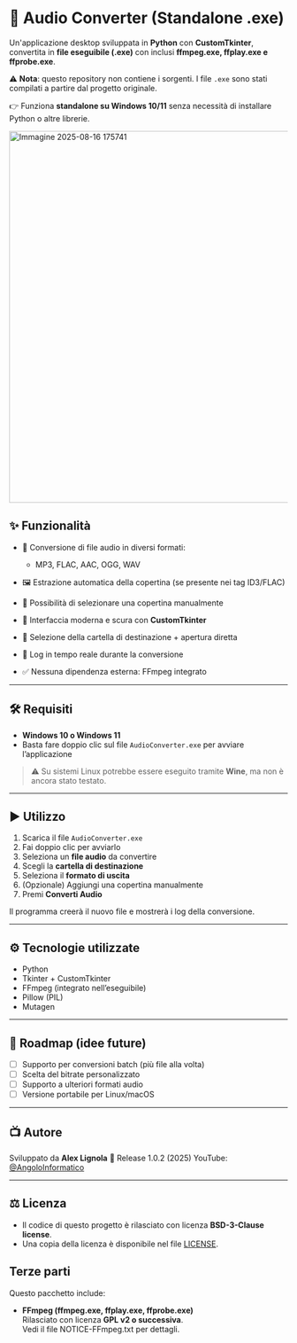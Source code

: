 # 🎵 Audio Converter (Standalone .exe)

Un'applicazione desktop sviluppata in **Python** con **CustomTkinter**, convertita in **file eseguibile (.exe)** con inclusi **ffmpeg.exe, ffplay.exe e ffprobe.exe**.

⚠️ **Nota**: questo repository non contiene i sorgenti. I file `.exe` sono stati compilati a partire dal progetto originale.

👉 Funziona **standalone su Windows 10/11** senza necessità di installare Python o altre librerie.

<img width="847" height="671" alt="Immagine 2025-08-16 175741" src="https://github.com/user-attachments/assets/9643fce3-eed3-46a5-8783-92860c04c4d2" />


## ✨ Funzionalità

* 🎼 Conversione di file audio in diversi formati:

  * MP3, FLAC, AAC, OGG, WAV
* 🖼️ Estrazione automatica della copertina (se presente nei tag ID3/FLAC)
* 📂 Possibilità di selezionare una copertina manualmente
* 🎨 Interfaccia moderna e scura con **CustomTkinter**
* 📁 Selezione della cartella di destinazione + apertura diretta
* 📜 Log in tempo reale durante la conversione
* ✅ Nessuna dipendenza esterna: FFmpeg integrato

---

## 🛠️ Requisiti

* **Windows 10 o Windows 11**
* Basta fare doppio clic sul file `AudioConverter.exe` per avviare l’applicazione

> ⚠️ Su sistemi Linux potrebbe essere eseguito tramite **Wine**, ma non è ancora stato testato.

---

## ▶️ Utilizzo

1. Scarica il file `AudioConverter.exe`
2. Fai doppio clic per avviarlo
3. Seleziona un **file audio** da convertire
4. Scegli la **cartella di destinazione**
5. Seleziona il **formato di uscita**
6. (Opzionale) Aggiungi una copertina manualmente
7. Premi **Converti Audio**

Il programma creerà il nuovo file e mostrerà i log della conversione.

---

## ⚙️ Tecnologie utilizzate

* Python
* Tkinter + CustomTkinter
* FFmpeg (integrato nell’eseguibile)
* Pillow (PIL)
* Mutagen

---

## 🚀 Roadmap (idee future)

* [ ] Supporto per conversioni batch (più file alla volta)
* [ ] Scelta del bitrate personalizzato
* [ ] Supporto a ulteriori formati audio
* [ ] Versione portabile per Linux/macOS

---

## 📺 Autore

Sviluppato da **Alex Lignola**
📌 Release 1.0.2 (2025)
YouTube: [@AngoloInformatico](https://www.youtube.com/@AngoloInformatico)

---

## ⚖️ Licenza

- Il codice di questo progetto è rilasciato con licenza **BSD-3-Clause license**.
- Una copia della licenza è disponibile nel file [LICENSE](LICENSE).

## Terze parti
Questo pacchetto include:
- **FFmpeg (ffmpeg.exe, ffplay.exe, ffprobe.exe)**  
  Rilasciato con licenza **GPL v2 o successiva**.  
  Vedi il file NOTICE-FFmpeg.txt per dettagli.  
 

